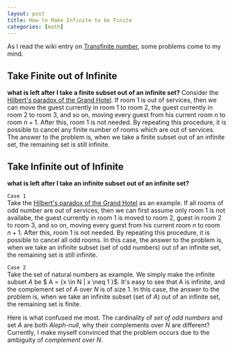 ```yaml
---
layout: post
title: How to Make Infinite to be Finite 
categories: [math]
---
```


As I read the wiki entry on [Transfinite number](https://en.wikipedia.org/wiki/Transfinite_number), some problems come to my mind.

## Take Finite out of Infinite

**what is left after I take a finite subset out of an infinite set?**
Consider the [Hilbert's paradox of the Grand Hotel](https://en.wikipedia.org/wiki/Hilbert%27s_paradox_of_the_Grand_Hotel). If room 1 is out of services, then we can move the guest currently in room 1 to room 2, the guest currently in room 2 to room 3, and so on, moving every guest from his current room $n$ to room $n+1$. After this, room 1 is not needed. By repeating this procedure, it is possible to cancel any finite number of rooms which are out of services. The answer to the problem is, when we take a finite subset out of an infinite set, the remaining set is still infinite.

## Take Infinite out of Infinite
**what is left after I take an infinite subset out of an infinite set?**  

`Case 1`  
Take the [Hilbert's paradox of the Grand Hotel](https://en.wikipedia.org/wiki/Hilbert%27s_paradox_of_the_Grand_Hotel) as an example. If all rooms of odd number are out of services, then we can first assume only room 1 is not availabe, the guest currently in room 1 is moved to room 2, guest in room 2 to room 3, and so on, moving every guest from his current room $n$ to room $n+1$. After this, room 1 is not needed. By repeating this procedure, it is possible to cancel all odd rooms. In this 
case, the answer to the problem is, when we take an infinite subset (set of odd numbers) out of an infinite set, the remaining set is still infinite. 

`Case 2`  
Take the set of natural numbers as example. We simply make the infinite subset $A$ be
$ A = \{x \in N | x \neq 1 \}$. 
It's easy to see that A is infinite, and the complement set of $A$ over $N$ is of size 1. In this case, the answer to the problem is, when we take an infinite subset (set of $A$) out of an infinite set, the remaining set is finite. 

Here is what confused me most. The cardinality of *set of odd numbers* and set $A$ are both *Aleph-null*, why their complements over $N$ are different? Currently, I make myself convinced that the problem occurs due to the ambiguity of *complement over N*.